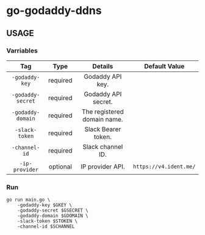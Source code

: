 # go-godaddy-ddns
## USAGE
### Varriables
| Tag   | Type | Details | Default Value |
|:--------:|:--------:|:--------:|:--------:|
| `-godaddy-key` | required | Godaddy API key. |  |
| `-godaddy-secret` | required | Godaddy API secret. |  |
| `-godaddy-domain` | required | The registered domain name. |  |
| `-slack-token` | required | Slack Bearer token. |  |
| `-channel-id` | required | Slack channel ID. |  |
| `-ip-provider` | optional | IP provider API. | `https://v4.ident.me/` |
### Run
```
go run main.go \
    -godaddy-key $GKEY \
    -godaddy-secret $GSECRET \
    -godaddy-domain $GDOMAIN \
    -slack-token $STOKEN \
    -channel-id $SCHANNEL
```